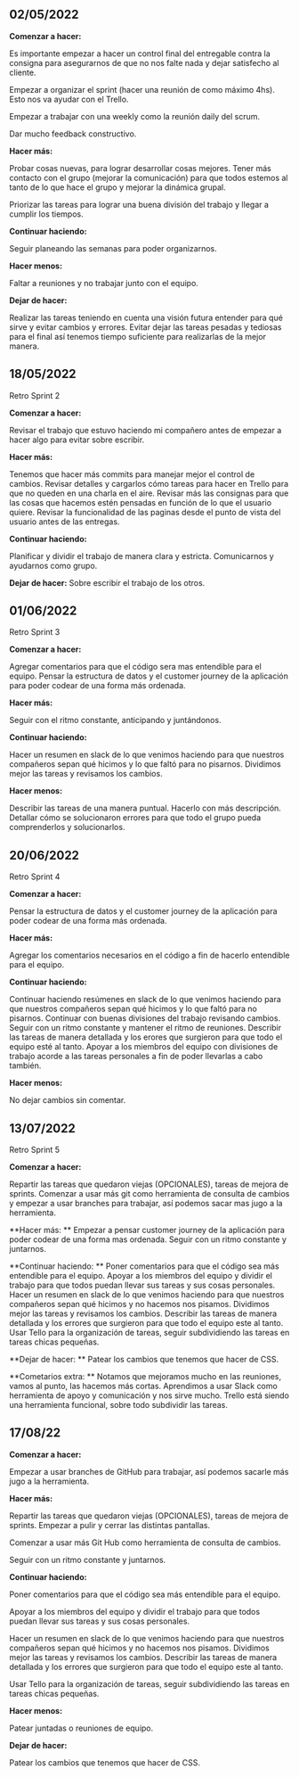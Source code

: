 ## 02/05/2022

**Comenzar a hacer:**

Es importante empezar a hacer un control final del entregable contra la consigna para asegurarnos de que no nos falte nada y dejar satisfecho al cliente.

Empezar a organizar el sprint (hacer una reunión de como máximo 4hs). Esto nos va ayudar con el Trello.

Empezar a trabajar con una weekly como la reunión daily del scrum.

Dar mucho feedback constructivo.

**Hacer más:**

Probar cosas nuevas, para lograr desarrollar cosas mejores. Tener más contacto con el grupo (mejorar la comunicación) para que todos estemos al tanto de lo que hace el grupo y mejorar la dinámica grupal.

Priorizar las tareas para lograr una buena división del trabajo y llegar a cumplir los tiempos.

**Continuar haciendo:**

Seguir planeando las semanas para poder organizarnos.

**Hacer menos:**

 Faltar a reuniones y no trabajar junto con el equipo.

**Dejar de hacer:**

Realizar las tareas teniendo en cuenta una visión futura entender para qué sirve y evitar cambios y errores. Evitar dejar las tareas pesadas y tediosas para el final así tenemos tiempo suficiente para realizarlas de la mejor manera.

## 18/05/2022
Retro Sprint 2

**Comenzar a hacer:**

Revisar el trabajo que estuvo haciendo mi compañero antes de empezar a hacer algo para evitar sobre escribir.


**Hacer más:**

Tenemos que hacer más commits para manejar mejor el control de cambios.
Revisar detalles y cargarlos cómo tareas para hacer en Trello para que no queden en una charla en el aire.
Revisar más las consignas para que las cosas que hacemos estén pensadas en función de lo que el usuario quiere.
Revisar la funcionalidad de las paginas desde el punto de vista del usuario antes de las entregas.


**Continuar haciendo:**

Planificar y dividir el trabajo de manera clara y estricta.
Comunicarnos y ayudarnos como grupo.


**Dejar de hacer:**
Sobre escribir el trabajo de los otros.


## 01/06/2022
Retro Sprint 3

**Comenzar a hacer:**

Agregar comentarios para que el código sera mas entendible para el equipo.
Pensar la estructura de datos y el customer journey de la aplicación para poder codear de una forma más ordenada.

**Hacer más:**

Seguir con el ritmo constante, anticipando y juntándonos.


**Continuar haciendo:**

Hacer un resumen en slack de lo que venimos haciendo para que nuestros compañeros sepan qué hicimos y lo que faltó para no pisarnos.
Dividimos mejor las tareas y revisamos los cambios.

**Hacer menos:**

Describir las tareas de una manera puntual. Hacerlo con más descripción. Detallar cómo se solucionaron errores para que todo el grupo pueda comprenderlos y solucionarlos.

## 20/06/2022
Retro Sprint 4

**Comenzar a hacer:**

Pensar la estructura de datos y el customer journey de la aplicación para poder codear de una forma más ordenada.

**Hacer más:**

Agregar los comentarios necesarios en el código a fin de hacerlo entendible para el equipo.


**Continuar haciendo:**

Continuar haciendo resúmenes en slack de lo que venimos haciendo para que nuestros compañeros sepan qué hicimos y lo que faltó para no pisarnos.
Continuar con buenas divisiones del trabajo revisando cambios.
Seguir con un ritmo constante y mantener el ritmo de reuniones.
Describir las tareas de manera detallada y los erores que surgieron para que todo el equipo esté al tanto.
Apoyar a los miembros del equipo con divisiones de trabajo acorde a las tareas personales a fin de poder llevarlas a cabo también.


**Hacer menos:**

No dejar cambios sin comentar.


## 13/07/2022
Retro Sprint 5

**Comenzar a hacer:**

Repartir las tareas que quedaron viejas (OPCIONALES), tareas de mejora de sprints.
Comenzar a usar más git como herramienta de consulta de cambios y empezar a usar branches para trabajar, así podemos sacar mas jugo a la herramienta.

**Hacer más: **
Empezar a pensar customer journey de la aplicación para poder codear de una forma mas ordenada.
Seguir con un ritmo constante y juntarnos.

**Continuar haciendo: **
Poner comentarios para que el código sea más entendible para el equipo.
Apoyar a los miembros del equipo y dividir el trabajo para que todos puedan llevar sus tareas y sus cosas personales.
Hacer un resumen en slack de lo que venimos haciendo para que nuestros compañeros sepan qué hicimos y no hacemos nos pisamos. Dividimos mejor las tareas y revisamos los cambios. Describir las tareas de manera detallada y los errores que surgieron para que todo el equipo este al tanto.
Usar Tello para la organización de tareas, seguir subdividiendo las tareas en tareas chicas pequeñas.


**Dejar de hacer: **
Patear los cambios que tenemos que hacer de CSS.

**Cometarios extra: **
Notamos que mejoramos mucho en las reuniones, vamos al punto, las hacemos más cortas. Aprendimos a usar Slack como herramienta de apoyo y comunicación y nos sirve mucho.
Trello está siendo una herramienta funcional, sobre todo subdividir las tareas.

## 17/08/22

**Comenzar a hacer:**

 Empezar a usar branches de GitHub para trabajar, así podemos sacarle más jugo a la herramienta.

**Hacer más:** 

Repartir las tareas que quedaron viejas (OPCIONALES), tareas de mejora de sprints. Empezar a pulir y cerrar las distintas pantallas.

Comenzar a usar más Git Hub como herramienta de consulta de cambios.

Seguir con un ritmo constante y juntarnos.

**Continuar haciendo:** 

Poner comentarios para que el código sea más entendible para el equipo. 

Apoyar a los miembros del equipo y dividir el trabajo para que todos puedan llevar sus tareas y sus cosas personales.

Hacer un resumen en slack de lo que venimos haciendo para que nuestros compañeros sepan qué hicimos y no hacemos nos pisamos. Dividimos mejor las tareas y revisamos los cambios. Describir las tareas de manera detallada y los errores que surgieron para que todo el equipo este al tanto.

Usar Tello para la organización de tareas, seguir subdividiendo las tareas en tareas chicas pequeñas.

**Hacer menos:**

Patear juntadas o reuniones de equipo.

**Dejar de hacer:**

Patear los cambios que tenemos que hacer de CSS.